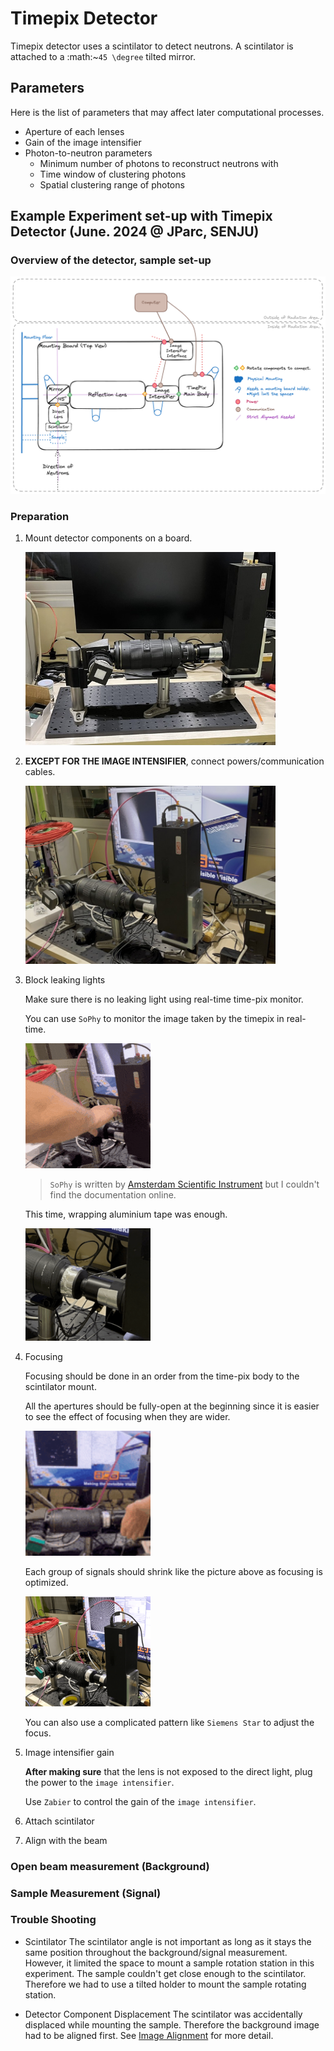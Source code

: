 # Timepix Detector

Timepix detector uses a scintilator to detect neutrons.
A scintilator is attached to a :math:~`45 \degree` tilted mirror.

## Parameters

Here is the list of parameters that may affect later computational processes.

- Aperture of each lenses
- Gain of the image intensifier
- Photon-to-neutron parameters
  - Minimum number of photons to reconstruct neutrons with
  - Time window of clustering photons
  - Spatial clustering range of photons

## Example Experiment set-up with Timepix Detector (June. 2024 @ JParc, SENJU)

### Overview of the detector, sample set-up
  ![IMAGE](overview_timepix.png)

### Preparation
1. Mount detector components on a board.

   <img src="overview_timepix_real.jpeg" width="400">

2. **EXCEPT FOR THE IMAGE INTENSIFIER**, connect powers/communication cables.

    <img src="timepix_cables.JPG" width="400">

3. Block leaking lights

    Make sure there is no leaking light using real-time time-pix monitor.

    You can use `SoPhy` to monitor the image taken by the timepix in real-time.

    <img src="light_leaking_monitor.gif" width="200">

    > `SoPhy` is written by [Amsterdam Scientific Instrument](https://www.amscins.com/)
    > but I couldn't find the documentation online.

    This time, wrapping aluminium tape was enough.

    <img src="light_leaking.png" width="200">

4. Focusing

    Focusing should be done in an order from the time-pix body to the scintilator mount.

    All the apertures should be fully-open at the beginning
    since it is easier to see the effect of focusing when they are wider.

    <img src="focusing.gif" width="200">

    Each group of signals should shrink like the picture above as focusing is optimized.

    <img src="focusing_siemens.png" width="200">

    You can also use a complicated pattern like `Siemens Star` to adjust the focus.

5. Image intensifier gain

    **After making sure** that the lens is not exposed to the direct light, plug the power to the `image intensifier`.

    Use `Zabier` to control the gain of the `image intensifier`.

6. Attach scintilator

7. Align with the beam

### Open beam measurement (Background)

### Sample Measurement (Signal)

### Trouble Shooting
- Scintilator
  The scintilator angle is not important as long as it stays the same position throughout the background/signal measurement.
  However, it limited the space to mount a sample rotation station in this experiment.
  The sample couldn't get close enough to the scintilator.
  Therefore we had to use a tilted holder to mount the sample rotating station.

- Detector Component Displacement
  The scintilator was accidentally displaced while mounting the sample.
  Therefore the background image had to be aligned first.
  See [Image Alignment](../user-guide/image_alignment.ipynb) for more detail.
